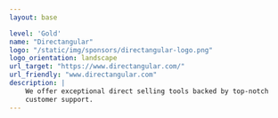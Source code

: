 ```yaml
---
layout: base

level: 'Gold'
name: "Directangular"
logo: "/static/img/sponsors/directangular-logo.png"
logo_orientation: landscape
url_target: "https://www.directangular.com/"
url_friendly: "www.directangular.com"
description: |
    We offer exceptional direct selling tools backed by top-notch
    customer support.
---
```

